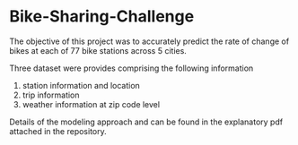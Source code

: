 # Bike-Sharing-Challenge
The objective of this project was to accurately predict the rate of change of bikes at each of 77 bike stations across 5 cities.

Three dataset were provides comprising the following information
  1) station information and location
  2) trip information
  3) weather information at zip code level
  
  Details of the modeling approach and can be found in the explanatory pdf attached in the repository.

